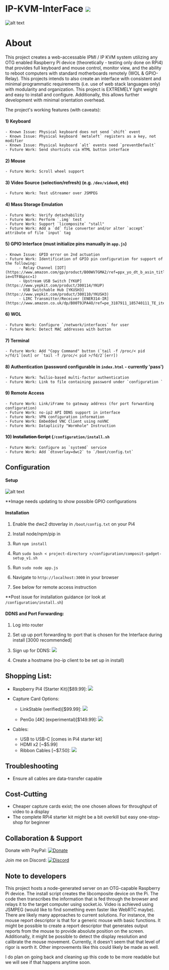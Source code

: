 # IP-KVM-InterFace ![](https://img.shields.io/badge/version-1.2.0-yellow.svg)

![alt text](https://github.com/SterlingButters/ip-kvm-interface/blob/master/Examples/Example.gif)

# About
This project creates a web-accessable IPMI / IP KVM system utilizing any OTG enabled
Raspberry Pi device (theoretically - testing only done on RPi4) that provides full keyboard and mouse control,
monitor view, and the ability to reboot computers with standard motherboards
remotely (WOL & GPIO-Relay). This projects intends to also create an interface with consistent
and minimal programmatic requirements (i.e. use of web stack languages only) with modularity and organization.
This project is EXTREMELY light weight and easy to install and configure. Additionally, this allows further
development with minimal orientation overhead.

The project's working features (with caveats):
#### 1) Keyboard
    - Known Issue: Physical keyboard does not send `shift` event
    - Known Issue: Physical keyboard `metaleft` registers as a key, not modifier
    - Known Issue: Physical keyboard `alt` events need `preventDefault`
    - Future Work: Send shortcuts via HTML button interface
#### 2) Mouse 
    - Future Work: Scroll wheel support
#### 3) Video Source (selection/refresh) (e.g. `/dev/video0`, etc)
    - Future Work: Test uStreamer over JSMPEG
#### 4) Mass Storage Emulation
    - Future Work: Verify detachability
    - Future Work: Perform `.img` test
    - Future Work: Support `licomposite` "stall"
    - Future Work: Add a `dd` file converter and/or alter `accept` attribute of file `input` tag
#### 5) GPIO Interface (must initialize pins manually in `app.js`)
    - Known Issue: GPIO error on 2nd actuation  
    - Future Work: Identification of GPIO pin configuration for support of the following:
          - Relay Channel [IOT](https://www.amazon.com/gp/product/B00WV7GMA2/ref=ppx_yo_dt_b_asin_title_o00_s00?ie=UTF8&psc=1)
          - Upstream USB Switch [YKUP](https://www.yepkit.com/product/300114/YKUP)
          - USB Switchable Hub [YKUSH3](https://www.yepkit.com/product/300110/YKUSH3)
          - LIRC Transmitter/Receiver [ENER314-IR](https://www.amazon.co.uk/dp/B00T9JPA4O/ref=pe_3187911_185740111_TE_item)
#### 6) WOL
    - Future Work: Configure `/network/interfaces` for user
    - Future Work: Detect MAC addresses with button
#### 7) Terminal
    - Future Work: Add "Copy Command" button (`tail -f /proc/< pid >/fd/1`[out] or `tail -f /proc/< pid >/fd/2`[err])
#### 8) Authentication (password configurable in `index.html` - currently 'pass')
    - Future Work: Twilio-based multi-factor authentication 
    - Future Work: Link to file containing password under `configuration `
#### 9) Remote Access
    - Future Work: Link/iFrame to gateway address (for port forwarding configuration)
    - Future Work: no-ip2 API DDNS support in interface
    - Future Work: VPN configuration information
    - Future Work: Embedded VNC Client using noVNC
    - Future Work: Dataplicity "Wormhole" Instruction
#### 10) ~~Installation Script~~ (`/configuration/install.sh`
    - Future Work: Configure as `systemd` service
    - Future Work: Add `dtoverlay=dwc2` to `/boot/config.txt`
  
## Configuration
#### Setup
![alt text](https://github.com/SterlingButters/ip-kvm-interface/blob/dev/configuration/setup.png)

**Image needs updating to show possible GPIO configurations 

#### Installation 
1) Enable the dwc2 dtoverlay in `/boot/config.txt` on your Pi4

2) Install node/npm/pip in <project-directory>
  
3) Run `npm install`

4) Run `sudo bash < project-directory >/configuration/composit-gadget-setup_v1.sh`

5) Run `sudo node app.js`

6) Navigate to `http://localhost:3000` in your browser

7) See below for remote access instruction

**Post issue for installation guidance (or look at `/configuration/install.sh`)

#### DDNS and Port Forwarding:
1) Log into router

2) Set up up port forwarding to <RPi-ipAddress>:port that is chosen for the Interface during install
  [3000 recommended]

3) Sign up for DDNS: [![](https://img.shields.io/badge/No--IP-signup-ff69b4.svg)](https://www.noip.com)

4) Create a hostname (no-ip client to be set up in install)

## Shopping List:
  - Raspberry Pi4 (Starter Kit)[$89.99]:
  [![](https://img.shields.io/badge/amazon-buy-blue.svg)](https://www.amazon.com/CanaKit-Raspberry-4GB-Basic-Starter/dp/B07VYC6S56/ref=sr_1_1?keywords=rpi+4+starter+kit&qid=1574491331&s=electronics&sr=1-1)

  - Capture Card Options:
    - LinkStable (verified)[$99.99]:
    [![](https://img.shields.io/badge/amazon-buy-blue.svg)](https://www.amazon.com/LinkStable-Streaming-Recorder-Gameplayer-Compatible/dp/B073PXDKFR/ref=sr_1_3?s=electronics&ie=UTF8&qid=1539175400&sr=1-3&keywords=linkstable+capture+card)

    - PenGo [4K] (experimental)[$149.99]:
    [![](https://img.shields.io/badge/amazon-buy-blue.svg)](https://www.amazon.com/gp/product/B07BGXVGLS/ref=ox_sc_act_title_1?smid=A39P3WP927BTL5&psc=1)

  - Cables:
    - USB to USB-C [comes in Pi4 starter kit]
    - HDMI x2 [~$5.99]
    - Ribbon Cables [~$7.50]:
    [![](https://img.shields.io/badge/amazon-buy-blue.svg)](https://www.amazon.com/Kuman-Breadboard-Arduino-Raspberry-Multicolored/dp/B01BV3Z342/ref=sr_1_8_sspa?s=electronics&ie=UTF8&qid=1539227097&sr=1-8-spons&keywords=rpi+ribbon+cable+variety+pack&psc=1)

## Troubleshooting
- Ensure all cables are data-transfer capable

## Cost-Cutting
  - Cheaper capture cards exist; the one chosen allows for throughput of video to a display
  - The complete RPi4 starter kit might be a bit overkill but easy one-stop-shop for beginner

## Collaboration & Support
Donate with PayPal:
[![Donate](https://img.shields.io/badge/Donate-PayPal-green.svg)](https://paypal.me/sterlingbutters)

Join me on Discord:
[![Discord](https://img.shields.io/discord/102860784329052160.svg)](https://discord.gg/uSTr7DZ)

## Note to developers
This project hosts a node-generated server on an OTG-capable Raspberry Pi device. The install script creates the libcomposite device on the Pi. The code then transcribes the information that is fed through the browser and relays it to the target computer using socket.io. Video is achieved using JSMPEG (would like to find something even faster like WebRTC maybe). There are likely many approaches to current solutions. For instance, the mouse report descriptor is that for a generic mouse with basic functions. It might be possible to create a report descriptor that generates output reports from the mouse to provide absolute position on the screen. Additionally, it might be possible to detect the display resolution and calibrate the mouse movement. Currently, it doesn't seem that that level of rigor is worth it. Other improvements like this could likely be made as well.

I do plan on going back and cleaning up this code to be more readable but we will see if that happens anytime soon.
